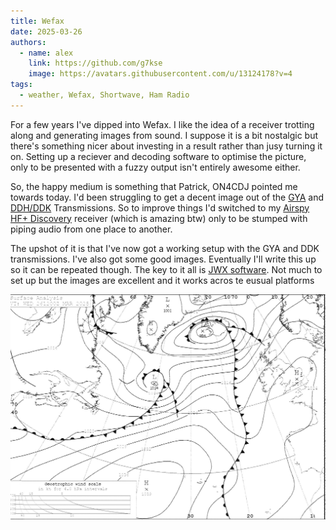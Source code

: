 ```yaml
---
title: Wefax
date: 2025-03-26
authors:
  - name: alex
    link: https://github.com/g7kse
    image: https://avatars.githubusercontent.com/u/13124178?v=4
tags:
  - weather, Wefax, Shortwave, Ham Radio
---
```


For a few years I've dipped into Wefax. I like the idea of a receiver trotting along and generating images from sound. I suppose it is a bit nostalgic but there's something nicer about investing in a result rather than jusy turning it on. Setting up a reciever and decoding software to optimise the picture, only to be presented with a fuzzy output isn't entirely awesome either.

So, the happy medium is something that Patrick, ON4CDJ pointed me towards today. I'd been struggling to get a decent image out of the [GYA](https://weatherfax.com/gya-northwood/) and [DDH/DDK](https://weatherfax.com/ddh3-ddk6-hamburg/) Transmissions. So to improve things I'd switched to my [Airspy HF+ Discovery](https://airspy.com/airspy-hf-discovery/) receiver (which is amazing btw) only to be stumped with piping audio from one place to another.

The upshot of it is that I've now got a working setup with the GYA and DDK transmissions. I've also got some good images. Eventually I'll write this up so it can be repeated though. The key to it all is [JWX software](https://arachnoid.com/JWX/). Not much to set up but the images are excellent and it works acros te eusual platforms

![Wefax image](/static/wefax.jpg#centre)